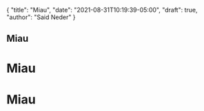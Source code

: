 {
  "title": "Miau",
  "date": "2021-08-31T10:19:39-05:00",
  "draft": true,
  "author": "Said Neder"
}

## Miau
# Miau
# Miau

